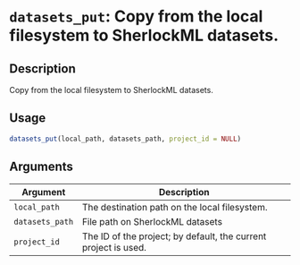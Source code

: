 # `datasets_put`: Copy from the local filesystem to SherlockML datasets.

## Description

 Copy from the local filesystem to SherlockML datasets.

## Usage

```r
datasets_put(local_path, datasets_path, project_id = NULL)
```

## Arguments

Argument      |Description
------------- |----------------
```local_path```     |     The destination path on the local filesystem.
```datasets_path```     |     File path on SherlockML datasets
```project_id```     |     The ID of the project; by default, the current project is used.
